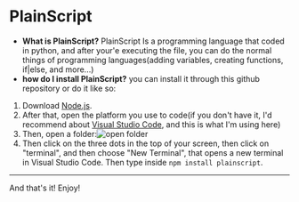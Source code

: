 # PlainScript
- **What is PlainScript?**
PlainScript Is a programming language that coded in python, and after your'e executing the file, you can do the normal things of programming languages(adding variables, creating functions, if|else, and more...)
- **how do I  install PlainScript?**
you can install it through this github repository or do it like so:
1. Download [Node.js](https://nodejs.org/en).
2. After that, open the platform you use to code(if you don't have it, I'd recommend about [Visual Studio Code](https://code.visualstudio.com/), and this is what I'm using here)
3. Then, open a folder:![open  folder](https://github.com/randomeggplant/MyPrivateRepo/blob/main/screenshot.png)
4. Then click on the three dots in the top of your screen, then click on "terminal", and then choose "New Terminal", that opens a new terminal in Visual Studio Code. Then type inside `npm install plainscript`.
-------------------------------------------------------------------------------------
And that's it! Enjoy!

